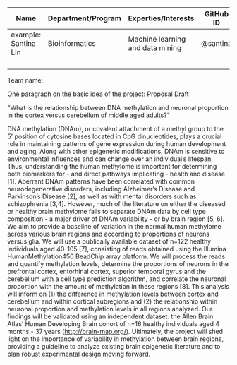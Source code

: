 | Name | Department/Program | Experties/Interests |GitHub ID | 
| ------------- | ------------- | ------------- | ------------- |
| example: Santina Lin | Bioinformatics  | Machine learning and data mining  |  @santina |
|  |   |  |
|  |   |  |
|  |   |  |
|  |   |  |

Team name: 

One paragraph on the basic idea of the project: 
Proposal Draft

"What is the relationship between DNA methylation and neuronal proportion in the cortex versus cerebellum of middle aged adults?"

DNA methylation (DNAm), or covalent attachment of a methyl group to the 5’ position of cytosine bases located in
CpG dinucleotides, plays a crucial role in maintaining patterns of gene expression during human development and aging. 
Along with other epigenetic modifications, DNAm is sensitive to environmental influences and can change over an individual’s
lifespan. Thus, understanding the human methylome is important for determining both biomarkers for - and direct pathways implicating - health and disease [1]. Aberrant DNAm patterns have been correlated with common neurodegenerative disorders, including Alzheimer’s Disease and Parkinson’s Disease [2], as well as with mental disorders such as schizophrenia [3,4]. However, much of the literature on either the diseased or healthy brain methylome fails to separate DNAm data by cell type composition - a major driver of DNAm variability - or by brain region [5, 6]. We aim to provide a baseline of variation in the normal human methylome across various brain regions and according to proportions of neurons versus glia. We will use a publically available dataset of n=122 healthy individuals aged 40-105 [7], consisting of reads obtained using the Illumina HumanMethylation450 BeadChip array platform. We will process the reads and quantify methylation levels, determine the proportions of neurons in the prefrontal cortex, entorhinal cortex, superior temporal gyrus and the cerebellum with a cell type prediction algorithm, and correlate the neuronal proportion with the amount of methylation in these regions [8]. This analysis will inform on (1) the difference in methylation levels between cortex and cerebellum and within cortical subregions and (2) the relationship within neuronal proportion and methylation levels in all regions analyzed. Our findings will be validated using an independent dataset: the Allen Brain Atlas’ Human Developing Brain cohort of n=16 healthy individuals aged 4 months - 37 years (http://brain-map.org/). Ultimately, the project will shed light on the importance of variability in methylation between brain regions, providing a guideline to analyze existing brain epigenetic literature and to plan robust experimental design moving forward.
